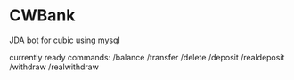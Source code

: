 # CWBank
JDA bot for cubic using mysql

currently ready commands:
/balance
/transfer
/delete
/deposit /realdeposit
/withdraw /realwithdraw
